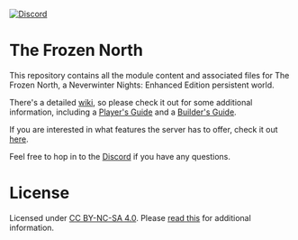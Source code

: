 [![Discord](https://img.shields.io/discord/589592256072253460?color=%232e9ee8&label=Discord&logo=discord)](https://discord.gg/qKqRUDZ)

# The Frozen North

This repository contains all the module content and associated files for The Frozen North, a Neverwinter Nights: Enhanced Edition persistent world.

There's a detailed [wiki](https://github.com/b5635/the-frozen-north/wiki), so please check it out for some additional information, including a [Player's Guide](https://github.com/b5635/the-frozen-north/wiki/New-Players) and a [Builder's Guide](https://github.com/b5635/the-frozen-north/wiki/Building-the-Module).

If you are interested in what features the server has to offer, check it out [here](https://github.com/b5635/the-frozen-north/wiki/Features).

Feel free to hop in to the [Discord](https://discord.gg/qKqRUDZ) if you have any questions.

# License

Licensed under [CC BY-NC-SA 4.0](https://creativecommons.org/licenses/by-nc-sa/4.0/). Please [read this](https://github.com/b5635/the-frozen-north/wiki/License) for additional information.
